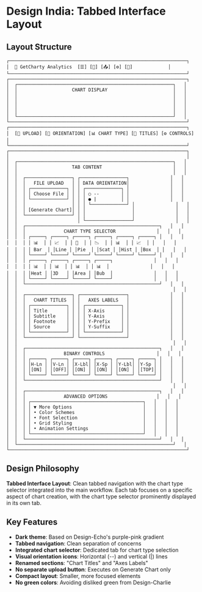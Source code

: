 # Design India: Tabbed Interface Layout

## Layout Structure
```
┌─────────────────────────────────────────────────────────────────┐
│  🌙 GetCharty Analytics  [☰] [💾] [📤] [⚙️] [🌙]             │
└─────────────────────────────────────────────────────────────────┘
┌─────────────────────────────────────────────────────────────────┐
│  ┌─────────────────────────────────────────────────────────┐   │
│  │                    CHART DISPLAY                        │   │
│  │                                                         │   │
│  │                                                         │   │
│  │                                                         │   │
│  │                                                         │   │
│  └─────────────────────────────────────────────────────────┘   │
└─────────────────────────────────────────────────────────────────┘
┌─────────────────────────────────────────────────────────────────┐
│  [📁 UPLOAD] [📐 ORIENTATION] [📊 CHART TYPE] [📝 TITLES] [⚙️ CONTROLS] │
└─────────────────────────────────────────────────────────────────┘
┌─────────────────────────────────────────────────────────────────┐
│                                                                 │
│  ┌─────────────────────────────────────────────────────────┐   │
│  │                    TAB CONTENT                          │   │
│  │                                                         │   │
│  │  ┌─────────────────┐ ┌─────────────────┐               │   │
│  │  │   FILE UPLOAD   │ │ DATA ORIENTATION│               │   │
│  │  │ ┌─────────────┐ │ │ ┌─────────────┐ │               │   │
│  │  │ │ Choose File │ │ │ │ ○ --        │ │               │   │
│  │  │ └─────────────┘ │ │ │ ● |         │ │               │   │
│  │  │                 │ │ │ └─────────────┘ │               │   │
│  │  │ [Generate Chart]│ │ │                 │               │   │
│  │  └─────────────────┘ │ │                 │               │   │
│  │                      │ └─────────────────┘               │   │
│  │  ┌─────────────────────────────────────────────────┐   │   │
│  │  │              CHART TYPE SELECTOR               │   │   │
│  │  │ ┌─────┐ ┌─────┐ ┌─────┐ ┌─────┐ ┌─────┐ ┌─────┐ │   │   │
│  │  │ │ 📊  │ │ 📈  │ │ 🍕  │ │ 📉  │ │ 📊  │ │ 📈  │ │   │   │
│  │  │ │ Bar  │ │Line │ │Pie  │ │Scat │ │Hist │ │Box  │ │   │   │
│  │  │ └─────┘ └─────┘ └─────┘ └─────┘ └─────┘ └─────┘ │   │   │
│  │  │ ┌─────┐ ┌─────┐ ┌─────┐ ┌─────┐               │   │   │
│  │  │ │ 📊  │ │ 📊  │ │ 📊  │ │ 📊  │               │   │   │
│  │  │ │Heat │ │3D   │ │Area │ │Bub  │               │   │   │
│  │  │ └─────┘ └─────┘ └─────┘ └─────┘               │   │   │
│  │  └─────────────────────────────────────────────────┘   │   │
│  │                                                         │   │
│  │  ┌─────────────────┐ ┌─────────────────┐               │   │
│  │  │   CHART TITLES  │ │   AXES LABELS   │               │   │
│  │  │ ┌─────────────┐ │ │ ┌─────────────┐ │               │   │
│  │  │ │ Title       │ │ │ │ X-Axis      │ │               │   │
│  │  │ │ Subtitle    │ │ │ │ Y-Axis      │ │               │   │
│  │  │ │ Footnote    │ │ │ │ Y-Prefix    │ │               │   │
│  │  │ │ Source      │ │ │ │ Y-Suffix    │ │               │   │
│  │  │ └─────────────┘ │ │ └─────────────┘ │               │   │
│  │  └─────────────────┘ └─────────────────┘               │   │
│  │                                                         │   │
│  │  ┌─────────────────────────────────────────────────┐   │   │
│  │  │              BINARY CONTROLS                   │   │   │
│  │  │ ┌─────┐ ┌─────┐ ┌─────┐ ┌─────┐ ┌─────┐ ┌─────┐ │   │   │
│  │  │ │H-Ln │ │V-Ln │ │X-Lbl│ │X-Sp │ │Y-Lbl│ │Y-Sp │ │   │   │
│  │  │ │[ON] │ │[OFF]│ │[ON] │ │[ON] │ │[ON] │ │[TOP]│ │   │   │
│  │  │ └─────┘ └─────┘ └─────┘ └─────┘ └─────┘ └─────┘ │   │   │
│  │  └─────────────────────────────────────────────────┘   │   │
│  │                                                         │   │
│  │  ┌─────────────────────────────────────────────────┐   │   │
│  │  │              ADVANCED OPTIONS                  │   │   │
│  │  │ ┌─────────────────────────────────────────┐   │   │   │
│  │  │ │ ▼ More Options                          │   │   │   │
│  │  │ │ • Color Schemes                         │   │   │   │
│  │  │ │ • Font Selection                        │   │   │   │
│  │  │ │ • Grid Styling                          │   │   │   │
│  │  │ │ • Animation Settings                    │   │   │   │
│  │  │ └─────────────────────────────────────────┘   │   │   │
│  │  └─────────────────────────────────────────────────┘   │   │
│  └─────────────────────────────────────────────────────────┘   │
└─────────────────────────────────────────────────────────────────┘
```

## Design Philosophy
**Tabbed Interface Layout**: Clean tabbed navigation with the chart type selector integrated into the main workflow. Each tab focuses on a specific aspect of chart creation, with the chart type selector prominently displayed in its own tab.

## Key Features
- **Dark theme**: Based on Design-Echo's purple-pink gradient
- **Tabbed navigation**: Clean separation of concerns
- **Integrated chart selector**: Dedicated tab for chart type selection
- **Visual orientation icons**: Horizontal (--) and vertical (|) lines
- **Renamed sections**: "Chart Titles" and "Axes Labels"
- **No separate upload button**: Executes on Generate Chart only
- **Compact layout**: Smaller, more focused elements
- **No green colors**: Avoiding disliked green from Design-Charlie 
